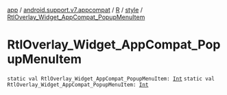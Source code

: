 [app](../../../index.md) / [android.support.v7.appcompat](../../index.md) / [R](../index.md) / [style](index.md) / [RtlOverlay_Widget_AppCompat_PopupMenuItem](.)

# RtlOverlay_Widget_AppCompat_PopupMenuItem

`static val RtlOverlay_Widget_AppCompat_PopupMenuItem: `[`Int`](https://kotlinlang.org/api/latest/jvm/stdlib/kotlin/-int/index.html)
`static val RtlOverlay_Widget_AppCompat_PopupMenuItem: `[`Int`](https://kotlinlang.org/api/latest/jvm/stdlib/kotlin/-int/index.html)